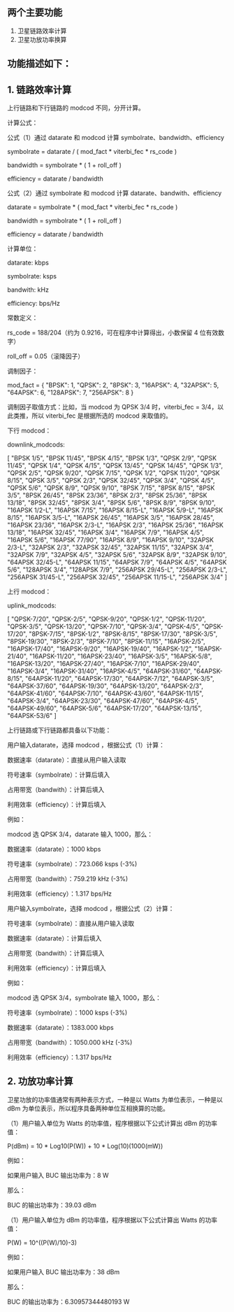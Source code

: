 ## 两个主要功能

1. 卫星链路效率计算
2. 卫星功放功率换算

## 功能描述如下：

## 1. 链路效率计算

上行链路和下行链路的 modcod 不同，分开计算。

计算公式：

公式（1）通过 datarate 和 modcod 计算 symbolrate、bandwidth、efficiency

symbolrate = datarate / ( mod_fact * viterbi_fec * rs_code )

bandwidth = symbolrate * ( 1 + roll_off )

efficiency = datarate /  bandwidth

公式（2）通过 symbolrate 和 modcod 计算 datarate、bandwith、efficiency

datarate = symbolrate * ( mod_fact * viterbi_fec * rs_code )

bandwidth = symbolrate * ( 1 + roll_off )

efficiency = datarate /  bandwidth

计算单位：

datarate: kbps

symbolrate: ksps

bandwith: kHz

efficiency: bps/Hz

常数定义：

rs_code = 188/204（约为 0.9216，可在程序中计算得出，小数保留 4 位有效数字）

roll_off = 0.05（滚降因子）

调制因子：

mod_fact =  {
"BPSK": 1,
"QPSK": 2,
"8PSK": 3,
"16APSK": 4,
"32APSK": 5,
"64APSK": 6,
"128APSK": 7,
"256APSK": 8
}

调制因子取值方式：比如，当 modcod 为 QPSK 3/4 时，viterbi_fec = 3/4，以此类推，所以 viterbi_fec 是根据所选的 modcod 来取值的。

下行 modcod：

downlink_modcods:

[
"BPSK 1/5", "BPSK 11/45", "BPSK 4/15", "BPSK 1/3", "QPSK 2/9",
"QPSK 11/45", "QPSK 1/4", "QPSK 4/15", "QPSK 13/45", "QPSK 14/45",
"QPSK 1/3", "QPSK 2/5", "QPSK 9/20", "QPSK 7/15", "QPSK 1/2", "QPSK 11/20",
"QPSK 8/15", "QPSK 3/5", "QPSK 2/3", "QPSK 32/45", "QPSK 3/4", "QPSK 4/5",
"QPSK 5/6", "QPSK 8/9", "QPSK 9/10", "8PSK 7/15", "8PSK 8/15", "8PSK 3/5",
"8PSK 26/45", "8PSK 23/36", "8PSK 2/3", "8PSK 25/36", "8PSK 13/18",
"8PSK 32/45", "8PSK 3/4", "8PSK 5/6", "8PSK 8/9", "8PSK 9/10",
"16APSK 1/2-L", "16APSK 7/15", "16APSK 8/15-L", "16APSK 5/9-L",
"16APSK 8/15", "16APSK 3/5-L", "16APSK 26/45", "16APSK 3/5",
"16APSK 28/45", "16APSK 23/36", "16APSK 2/3-L", "16APSK 2/3",
"16APSK 25/36", "16APSK 13/18", "16APSK 32/45", "16APSK 3/4", "16APSK 7/9",
"16APSK 4/5", "16APSK 5/6", "16APSK 77/90", "16APSK 8/9", "16APSK 9/10",
"32APSK 2/3-L", "32APSK 2/3", "32APSK 32/45", "32APSK 11/15", "32APSK 3/4",
"32APSK 7/9", "32APSK 4/5", "32APSK 5/6", "32APSK 8/9", "32APSK 9/10",
"64APSK 32/45-L", "64APSK 11/15", "64APSK 7/9", "64APSK 4/5", "64APSK 5/6",
"128APSK 3/4", "128APSK 7/9", "256APSK 29/45-L", "256APSK 2/3-L",
"256APSK 31/45-L", "256APSK 32/45", "256APSK 11/15-L", "256APSK 3/4"
]

上行 modcod：

uplink_modcods:

[
"QPSK-7/20", "QPSK-2/5", "QPSK-9/20", "QPSK-1/2", "QPSK-11/20", "QPSK-3/5",
"QPSK-13/20", "QPSK-7/10", "QPSK-3/4", "QPSK-4/5", "QPSK-17/20",
"8PSK-7/15", "8PSK-1/2", "8PSK-8/15", "8PSK-17/30", "8PSK-3/5",
"8PSK-19/30", "8PSK-2/3", "8PSK-7/10", "8PSK-11/15", "16APSK-2/5",
"16APSK-17/40", "16APSK-9/20", "16APSK-19/40", "16APSK-1/2",
"16APSK-21/40", "16APSK-11/20", "16APSK-23/40", "16APSK-3/5", "16APSK-5/8",
"16APSK-13/20", "16APSK-27/40", "16APSK-7/10", "16APSK-29/40",
"16APSK-3/4", "16APSK-31/40", "16APSK-4/5", "64APSK-31/60", "64APSK-8/15",
"64APSK-11/20", "64APSK-17/30", "64APSK-7/12", "64APSK-3/5",
"64APSK-37/60", "64APSK-19/30", "64APSK-13/20", "64APSK-2/3",
"64APSK-41/60", "64APSK-7/10", "64APSK-43/60", "64APSK-11/15",
"64APSK-3/4", "64APSK-23/30", "64APSK-47/60", "64APSK-4/5", "64APSK-49/60",
"64APSK-5/6", "64APSK-17/20", "64APSK-13/15", "64APSK-53/6"
]

上行链路或下行链路都具备以下功能：

用户输入datarate，选择 modcod ，根据公式（1）计算：

数据速率（datarate）：直接从用户输入读取

符号速率（symbolrate）：计算后填入

占用带宽（bandwith）：计算后填入

利用效率（efficiency）：计算后填入

例如：

modcod 选 QPSK 3/4，datarate 输入 1000，那么：

数据速率（datarate）：1000 kbps

符号速率（symbolrate）：723.066 ksps (-3%)

占用带宽（bandwith）：759.219 kHz (-3%)

利用效率（efficiency）：1.317 bps/Hz

用户输入symbolrate，选择 modcod ，根据公式（2）计算：

符号速率（symbolrate）：直接从用户输入读取

数据速率（datarate）：计算后填入

占用带宽（bandwith）：计算后填入

利用效率（efficiency）：计算后填入

例如：

modcod 选 QPSK 3/4，symbolrate 输入 1000，那么：

符号速率（symbolrate）：1000 ksps (-3%)

数据速率（datarate）：1383.000 kbps

占用带宽（bandwith）：1050.000 kHz (-3%)

利用效率（efficiency）：1.317 bps/Hz

## 2. 功放功率计算

卫星功放的功率值通常有两种表示方式，一种是以 Watts 为单位表示，一种是以 dBm 为单位表示，所以程序具备两种单位互相换算的功能。

（1）用户输入单位为 Watts 的功率值，程序根据以下公式计算出 dBm 的功率值：

P(dBm) = 10 * Log10(P(W)) + 10 * Log(10)(1000(mW))

例如：

如果用户输入 BUC 输出功率为：8 W

那么：

BUC 的输出功率为：39.03 dBm

（1）用户输入单位为 dBm 的功率值，程序根据以下公式计算出 Watts 的功率值：

P(W) = 10^((P(W)/10)-3)

例如：

如果用户输入 BUC 输出功率为：38 dBm

那么：

BUC 的输出功率为：6.30957344480193 W

